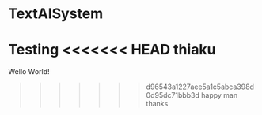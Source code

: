 # TextAISystem
Testing
<<<<<<< HEAD
thiaku
=======
Wello World!
>>>>>>> d96543a1227aee5a1c5abca398d0d95dc71bbb3d
happy man
thanks
> 